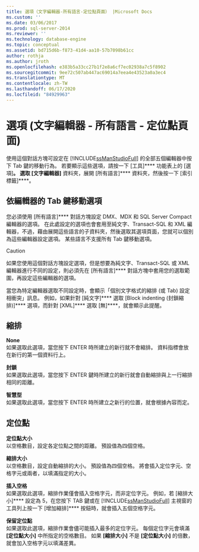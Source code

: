 ```yaml
---
title: 選項（文字編輯器-所有語言-定位點頁面） |Microsoft Docs
ms.custom: ''
ms.date: 03/06/2017
ms.prod: sql-server-2014
ms.reviewer: ''
ms.technology: database-engine
ms.topic: conceptual
ms.assetid: bd715d6b-f873-41d4-aa10-57b7098b61cc
author: rothja
ms.author: jroth
ms.openlocfilehash: e383b5a33cc27b1f2e8a6cf7ec02938a7c5f8902
ms.sourcegitcommit: 9ee72c507ab447ac69014a7eea4e43523a0a3ec4
ms.translationtype: MT
ms.contentlocale: zh-TW
ms.lasthandoff: 06/17/2020
ms.locfileid: "84929963"
---
```

# <a name="options-text-editor---all-languages--tabs-page"></a>選項 (文字編輯器 - 所有語言 - 定位點頁面)
  使用這個對話方塊可設定在 [!INCLUDE[ssManStudioFull](../includes/ssmanstudiofull-md.md)] 的全部五個編輯器中按下 Tab 鍵的移動行為。 若要顯示這些選項，請按一下 [工具]**** 功能表上的 [選項]****。 選取 [文字編輯器]**** 資料夾，展開 [所有語言]**** 資料夾，然後按一下 [索引標籤]****。  
  
## <a name="tabbing-options-by-editor"></a>依編輯器的 Tab 鍵移動選項  
 您必須使用 [所有語言]**** 對話方塊設定 DMX、MDX 和 SQL Server Compact 編輯器的選項。 在此處設定的選項也會套用至純文字、Transact-SQL 和 XML 編輯器，不過，藉由展開這些語言的子資料夾，然後選取其選項頁面，您就可以個別為這些編輯器設定選項。 某些語言不支援所有 Tab 鍵移動選項。  
  
> [!CAUTION]  
>  如果您使用這個對話方塊設定選項，但是想要為純文字、Transact-SQL 或 XML 編輯器進行不同的設定，則必須先在 [所有語言]**** 對話方塊中套用您的選取範圍，再設定這些編輯器的選項。  
  
 當您為特定編輯器選取不同設定時，會顯示「個別文字格式的縮排 (或 Tab) 設定相衝突」訊息。 例如，如果針對 [純文字]**** 選取 [Block indenting (封鎖縮排)]**** 選項，而針對 [XML]**** 選取 [無]****，就會顯示此提醒。  
  
## <a name="indenting"></a>縮排  
 **None**  
 如果選取此選項，當您按下 ENTER 時所建立的新行就不會縮排。 資料指標會放在新行的第一個資料行上。  
  
 **封鎖**  
 如果選取此選項，當您按下 ENTER 鍵時所建立的新行就會自動縮排與上一行縮排相同的距離。  
  
 **智慧型**  
 如果選取此選項，當您按下 ENTER 時所建立之新行的位置，就會根據內容而定。  
  
## <a name="tabs"></a>定位點  
 **定位點大小**  
 以空格數目，設定各定位點之間的距離。 預設值為四個空格。  
  
 **縮排大小**  
 以空格數目，設定自動縮排的大小。 預設值為四個空格。 將會插入定位字元、空格字元或兩者，以填滿指定的大小。  
  
 **插入空格**  
 如果選取此選項，縮排作業僅會插入空格字元，而非定位字元。 例如，若 [縮排大小]**** 設定為 5，在您按下 TAB 鍵或在 [!INCLUDE[ssManStudioFull](../includes/ssmanstudiofull-md.md)] 主視窗的工具列上按一下 [增加縮排]**** 按鈕時，就會插入五個空格字元。  
  
 **保留定位點**  
 如果選取此選項，縮排作業會儘可能插入最多的定位字元。 每個定位字元會填滿 **[定位點大小]** 中所指定的空格數目。 如果 **[縮排大小]** 不是 **[定位點大小]** 的倍數，就會加入空格字元以填滿差異。  
  
  
